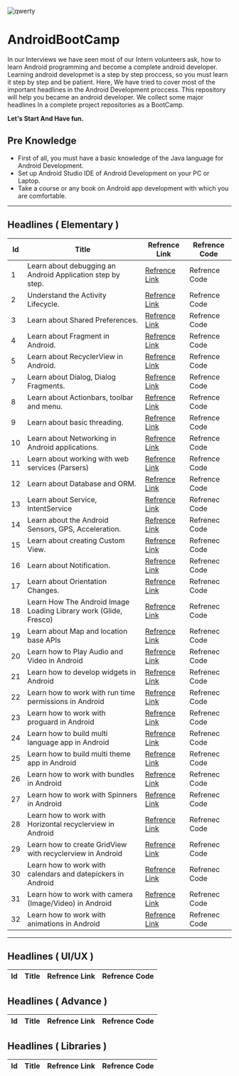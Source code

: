 ![qwerty](https://user-images.githubusercontent.com/13493645/66268485-abdb2300-e84a-11e9-91ef-2c01917f153d.jpg)


# AndroidBootCamp
In our Interviews we have seen most of our Intern volunteers ask, how to learn Android programming and become a complete android developer. Learning android developmet is a step by step proccess, so you must learn it step by step and be patient. Here, We have tried to cover most of the important headlines in the Android Development proccess. This repository will help you became an android developer. We collect some major headlines In a complete project repositories as a BootCamp.

**Let's Start And Have fun.**



## Pre Knowledge
* First of all, you must have a basic knowledge of the Java language for Android Development.
* Set up Android Studio IDE of Android Development on your PC or Laptop.
* Take a course or any book on Android app development with which you are comfortable.

---

## Headlines ( Elementary )

| Id | Title | Refrence Link | Refrence Code |
| --- | --- | --- | --- |
|1| Learn about debugging an Android Application step by step.| [Refrence Link](https://developer.android.com/training/data-storage/shared-preferences) | Refrence Code |
|2| Understand the Activity Lifecycle. | [Refrence Link](https://developer.android.com/guide/components/activities/activity-lifecycle) | Refrence Code |
|3| Learn about Shared Preferences. | [Refrence Link](https://developer.android.com/training/data-storage/shared-preferences) | Refrence Code |
|4| Learn about Fragment in Android. | [Refrence Link](https://developer.android.com/guide/components/fragments.html) | Refrence Code |
|5| Learn about RecyclerView in Android.| [Refrence Link](https://developer.android.com/reference/android/support/v7/widget/RecyclerView.html) | Refrence Code |
|7| Learn about Dialog, Dialog Fragments. | [Refrence Link](https://developer.android.com/guide/topics/ui/dialogs) | Refrence Code|
|8| Learn about Actionbars, toolbar and menu. | [Refrence Link](https://developer.android.com/reference/android/widget/Toolbar) | Refrence Code|
|9| Learn about basic threading. | [Refrence Link](https://developer.android.com/topic/performance/threads) | Refrence Code |
|10| Learn about Networking in Android applications. | [Refrence Link](https://developer.android.com/training/basics/network-ops/connecting) | Refrence Code |
|11| Learn about working with web services (Parsers) | [Refrence Link](https://developer.android.com/reference/org/xml/sax/Parser) | Refrence Code |
|12| Learn about Database and ORM. | [Refrence Link](https://developer.android.com/training/data-storage/sqlite) | Refrence Code |
|13| Learn about Service, IntentService | [Refrence Link](https://developer.android.com/guide/components/services.html) | Refrenec Code |
|14| Learn about the Android Sensors, GPS, Acceleration. | [Refrence Link](https://developer.android.com/guide/topics/sensors/sensors_motion.html) | Refrenec Code |
|15| Learn about creating Custom View. | [Refrence Link](https://developer.android.com/training/custom-views/index.html) | Refrenec Code |
|16| Learn about Notification. | [Refrence Link](https://developer.android.com/guide/topics/ui/notifiers/notifications.html) | Refrenec Code |
|17| Learn about Orientation Changes. | [Refrence Link](https://developer.android.com/guide/topics/resources/runtime-changes.html) | Refrenec Code |
|18| Learn How The Android Image Loading Library work (Glide, Fresco) | [Refrence Link](https://github.com/bumptech/glide) | Refrenec Code |
|19| Learn about Map and location base APIs | [Refrence Link](https://developers.google.com/android/reference/com/google/android/gms/maps/MapView) | Refrenec Code |
|20| Learn how to Play Audio and Video in Android | [Refrence Link](https://developer.android.com/guide/topics/media) | Refrenec Code |
|21| Learn how to develop widgets in Android | [Refrence Link](https://developer.android.com/guide/topics/appwidgets/overview) | Refrenec Code |
|22| Learn how to work with run time permissions in Android | [Refrence Link](https://developer.android.com/training/permissions/requesting) | Refrenec Code |
|23| Learn how to work with proguard in Android | [Refrence Link](https://developer.android.com/studio/build/shrink-code) | Refrenec Code |
|24| Learn how to build multi language app in Android | [Refrence Link](https://developer.android.com/training/basics/supporting-devices/languages) | Refrenec Code |
|25| Learn how to build multi theme app in Android | [Refrence Link](https://developer.android.com/guide/topics/ui/look-and-feel/themes) | Refrenec Code |
|26| Learn how to work with bundles in Android | [Refrence Link](https://developer.android.com/reference/android/os/Bundle) | Refrenec Code |
|27| Learn how to work with Spinners in Android | [Refrence Link](https://developer.android.com/guide/topics/ui/controls/spinner) | Refrenec Code |
|28| Learn how to work with Horizontal recyclerview in Android | [Refrence Link](https://developer.android.com/reference/android/support/v7/widget/LinearLayoutManager) | Refrenec Code |
|29| Learn how to create GridView with recyclerview in Android | [Refrence Link](https://developer.android.com/reference/android/support/v7/widget/GridLayoutManager) | Refrenec Code |
|30| Learn how to work with calendars and datepickers in Android | [Refrence Link](https://developer.android.com/reference/java/util/Calendar) | Refrenec Code |
|31| Learn how to work with camera (Image/Video) in Android | [Refrence Link](https://developer.android.com/guide/topics/media/camera) | Refrenec Code |
|32| Learn how to work with animations in Android | [Refrence Link](https://developer.android.com/training/animation/overview) | Refrenec Code |

---

## Headlines ( UI/UX )
| Id | Title | Refrence Link | Refrence Code |
| --- | --- | --- | --- |



## Headlines ( Advance )
| Id | Title | Refrence Link | Refrence Code |
| --- | --- | --- | --- |

## Headlines ( Libraries )
| Id | Title | Refrence Link | Refrence Code |
| --- | --- | --- | --- |


